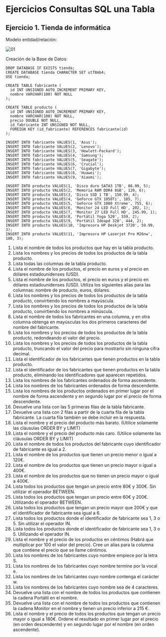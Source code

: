 # Ejercicios Consultas SQL una Tabla

## Ejercicio 1. Tienda de informática

Modelo entidad/relación:

![][01]

Creación de la Base de Datos:

```
DROP DATABASE IF EXISTS tienda;
CREATE DATABASE tienda CHARACTER SET utf8mb4;
USE tienda;

CREATE TABLE fabricante (
  id INT UNSIGNED AUTO_INCREMENT PRIMARY KEY,
  nombre VARCHAR(100) NOT NULL
);

CREATE TABLE producto (
  id INT UNSIGNED AUTO_INCREMENT PRIMARY KEY,
  nombre VARCHAR(100) NOT NULL,
  precio DOUBLE NOT NULL,
  id_fabricante INT UNSIGNED NOT NULL,
  FOREIGN KEY (id_fabricante) REFERENCES fabricante(id)
);

INSERT INTO fabricante VALUES(1, 'Asus');
INSERT INTO fabricante VALUES(2, 'Lenovo');
INSERT INTO fabricante VALUES(3, 'Hewlett-Packard');
INSERT INTO fabricante VALUES(4, 'Samsung');
INSERT INTO fabricante VALUES(5, 'Seagate');
INSERT INTO fabricante VALUES(6, 'Crucial');
INSERT INTO fabricante VALUES(7, 'Gigabyte');
INSERT INTO fabricante VALUES(8, 'Huawei');
INSERT INTO fabricante VALUES(9, 'Xiaomi');

INSERT INTO producto VALUES(1, 'Disco duro SATA3 1TB', 86.99, 5);
INSERT INTO producto VALUES(2, 'Memoria RAM DDR4 8GB', 120, 6);
INSERT INTO producto VALUES(3, 'Disco SSD 1 TB', 150.99, 4);
INSERT INTO producto VALUES(4, 'GeForce GTX 1050Ti', 185, 7);
INSERT INTO producto VALUES(5, 'GeForce GTX 1080 Xtreme', 755, 6);
INSERT INTO producto VALUES(6, 'Monitor 24 LED Full HD', 202, 1);
INSERT INTO producto VALUES(7, 'Monitor 27 LED Full HD', 245.99, 1);
INSERT INTO producto VALUES(8, 'Portátil Yoga 520', 559, 2);
INSERT INTO producto VALUES(9, 'Portátil Ideapd 320', 444, 2);
INSERT INTO producto VALUES(10, 'Impresora HP Deskjet 3720', 59.99, 3);
INSERT INTO producto VALUES(11, 'Impresora HP Laserjet Pro M26nw', 180, 3);
```

1. Lista el nombre de todos los productos que hay en la tabla producto.
2. Lista los nombres y los precios de todos los productos de la tabla producto.
3. Lista todas las columnas de la tabla producto.
4. Lista el nombre de los productos, el precio en euros y el precio en dólares estadounidenses (USD).
5. Lista el nombre de los productos, el precio en euros y el precio en dólares estadounidenses (USD). Utiliza los siguientes alias para las columnas: nombre de producto, euros, dólares.
6. Lista los nombres y los precios de todos los productos de la tabla producto, convirtiendo los nombres a mayúscula.
7. Lista los nombres y los precios de todos los productos de la tabla producto, convirtiendo los nombres a minúscula.
8. Lista el nombre de todos los fabricantes en una columna, y en otra columna obtenga en mayúsculas los dos primeros caracteres del nombre del fabricante.
9. Lista los nombres y los precios de todos los productos de la tabla producto, redondeando el valor del precio.
10. Lista los nombres y los precios de todos los productos de la tabla producto, truncando el valor del precio para mostrarlo sin ninguna cifra decimal.
11. Lista el identificador de los fabricantes que tienen productos en la tabla producto.
12. Lista el identificador de los fabricantes que tienen productos en la tabla producto, eliminando los identificadores que aparecen repetidos.
13. Lista los nombres de los fabricantes ordenados de forma ascendente.
14. Lista los nombres de los fabricantes ordenados de forma descendente.
15. Lista los nombres de los productos ordenados en primer lugar por el nombre de forma ascendente y en segundo lugar por el precio de forma descendente.
16. Devuelve una lista con las 5 primeras filas de la tabla fabricante.
17. Devuelve una lista con 2 filas a partir de la cuarta fila de la tabla fabricante. La cuarta fila también se debe incluir en la respuesta.
18. Lista el nombre y el precio del producto más barato. (Utilice solamente las cláusulas ORDER BY y LIMIT)
19. Lista el nombre y el precio del producto más caro. (Utilice solamente las cláusulas ORDER BY y LIMIT)
20. Lista el nombre de todos los productos del fabricante cuyo identificador de fabricante es igual a 2.
21. Lista el nombre de los productos que tienen un precio menor o igual a 120€.
22. Lista el nombre de los productos que tienen un precio mayor o igual a 400€.
23. Lista el nombre de los productos que no tienen un precio mayor o igual a 400€.
24. Lista todos los productos que tengan un precio entre 80€ y 300€. Sin utilizar el operador BETWEEN.
25. Lista todos los productos que tengan un precio entre 60€ y 200€. Utilizando el operador BETWEEN.
26. Lista todos los productos que tengan un precio mayor que 200€ y que el identificador de fabricante sea igual a 6.
27. Lista todos los productos donde el identificador de fabricante sea 1, 3 o 5. Sin utilizar el operador IN.
28. Lista todos los productos donde el identificador de fabricante sea 1, 3 o 5. Utilizando el operador IN.
29. Lista el nombre y el precio de los productos en céntimos (Habrá que multiplicar por 100 el valor del precio). Cree un alias para la columna que contiene el precio que se llame céntimos.
30. Lista los nombres de los fabricantes cuyo nombre empiece por la letra S.
31. Lista los nombres de los fabricantes cuyo nombre termine por la vocal e.
32. Lista los nombres de los fabricantes cuyo nombre contenga el carácter w.
33. Lista los nombres de los fabricantes cuyo nombre sea de 4 caracteres.
34. Devuelve una lista con el nombre de todos los productos que contienen la cadena Portátil en el nombre.
35. Devuelve una lista con el nombre de todos los productos que contienen la cadena Monitor en el nombre y tienen un precio inferior a 215 €.
36. Lista el nombre y el precio de todos los productos que tengan un precio mayor o igual a 180€. Ordene el resultado en primer lugar por el precio (en orden descendente) y en segundo lugar por el nombre (en orden ascendente).

[01]: ./01.png "01"